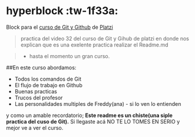 # hyperblock :tw-1f33a:
Block para el [curso de Git y Github](https://platzi.com/clases/1557-git-github/) de [Platzi](https://platzi.com/)
>practica del video 32 del curso de Git y Gihub de platzi en donde nos explican que es una exelente practica realizar el Readme.md

>* hasta el momento un gran curso.

##En este curso abordamos:
* Todos los comandos de Git
* El flujo de trabajo en Github
* Buenas practicas
* Trucos del profesor
* Las personalidades multiples de Freddy(ana) - si lo ven lo entienden 

y como un amable recordatorio; **Este readme es un chiste(una siple practica del cuso de Git).** Si llegaste acá NO TE LO TOMES EN SERIO y mejor ve a ver el curso.

